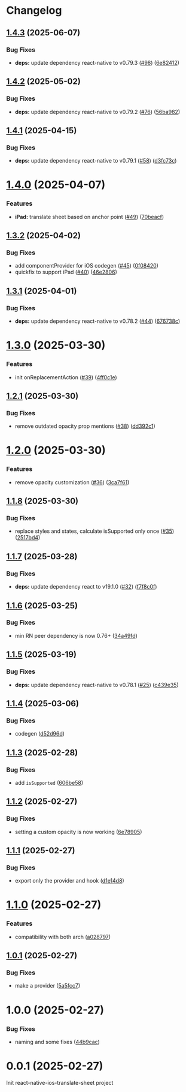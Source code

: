 # Changelog

## [1.4.3](https://github.com/huextrat/react-native-ios-translate-sheet/compare/v1.4.2...v1.4.3) (2025-06-07)


### Bug Fixes

* **deps:** update dependency react-native to v0.79.3 ([#98](https://github.com/huextrat/react-native-ios-translate-sheet/issues/98)) ([6e82412](https://github.com/huextrat/react-native-ios-translate-sheet/commit/6e8241267d704bbb2b0b0396a531ee40d46eac9e))

## [1.4.2](https://github.com/huextrat/react-native-ios-translate-sheet/compare/v1.4.1...v1.4.2) (2025-05-02)


### Bug Fixes

* **deps:** update dependency react-native to v0.79.2 ([#76](https://github.com/huextrat/react-native-ios-translate-sheet/issues/76)) ([56ba982](https://github.com/huextrat/react-native-ios-translate-sheet/commit/56ba982f366f9917defbfb4be4d322093bb53461))

## [1.4.1](https://github.com/huextrat/react-native-ios-translate-sheet/compare/v1.4.0...v1.4.1) (2025-04-15)


### Bug Fixes

* **deps:** update dependency react-native to v0.79.1 ([#58](https://github.com/huextrat/react-native-ios-translate-sheet/issues/58)) ([d3fc73c](https://github.com/huextrat/react-native-ios-translate-sheet/commit/d3fc73c398c36e074bc69967c7d3a06f0883634a))

# [1.4.0](https://github.com/huextrat/react-native-ios-translate-sheet/compare/v1.3.2...v1.4.0) (2025-04-07)


### Features

* **iPad:** translate sheet based on anchor point ([#49](https://github.com/huextrat/react-native-ios-translate-sheet/issues/49)) ([70beacf](https://github.com/huextrat/react-native-ios-translate-sheet/commit/70beacf65ea593cec161abf2ec58710330d5306d))

## [1.3.2](https://github.com/huextrat/react-native-ios-translate-sheet/compare/v1.3.1...v1.3.2) (2025-04-02)


### Bug Fixes

* add componentProvider for iOS codegen ([#45](https://github.com/huextrat/react-native-ios-translate-sheet/issues/45)) ([0f08420](https://github.com/huextrat/react-native-ios-translate-sheet/commit/0f08420867fb1934de1539fb92f4e3f7eeb28003))
* quickfix to support iPad ([#40](https://github.com/huextrat/react-native-ios-translate-sheet/issues/40)) ([46e2806](https://github.com/huextrat/react-native-ios-translate-sheet/commit/46e2806281fd4c533bd7386ef39793d3de0e7b2b))

## [1.3.1](https://github.com/huextrat/react-native-ios-translate-sheet/compare/v1.3.0...v1.3.1) (2025-04-01)


### Bug Fixes

* **deps:** update dependency react-native to v0.78.2 ([#44](https://github.com/huextrat/react-native-ios-translate-sheet/issues/44)) ([676738c](https://github.com/huextrat/react-native-ios-translate-sheet/commit/676738cc8ed5b82e77382fc76fcacedee94a7380))

# [1.3.0](https://github.com/huextrat/react-native-ios-translate-sheet/compare/v1.2.1...v1.3.0) (2025-03-30)


### Features

* init onReplacementAction ([#39](https://github.com/huextrat/react-native-ios-translate-sheet/issues/39)) ([4ff0c1e](https://github.com/huextrat/react-native-ios-translate-sheet/commit/4ff0c1e1cdcd8e7337ef0102a99d2f8ce6055e91))

## [1.2.1](https://github.com/huextrat/react-native-ios-translate-sheet/compare/v1.2.0...v1.2.1) (2025-03-30)


### Bug Fixes

* remove outdated opacity prop mentions ([#38](https://github.com/huextrat/react-native-ios-translate-sheet/issues/38)) ([dd392c1](https://github.com/huextrat/react-native-ios-translate-sheet/commit/dd392c109d621c25842922b256f9e87edb3db693))

# [1.2.0](https://github.com/huextrat/react-native-ios-translate-sheet/compare/v1.1.8...v1.2.0) (2025-03-30)


### Features

* remove opacity customization ([#36](https://github.com/huextrat/react-native-ios-translate-sheet/issues/36)) ([3ca7f61](https://github.com/huextrat/react-native-ios-translate-sheet/commit/3ca7f61a17818683e63a063c72e426babc0b19b5))

## [1.1.8](https://github.com/huextrat/react-native-ios-translate-sheet/compare/v1.1.7...v1.1.8) (2025-03-30)


### Bug Fixes

* replace styles and states, calculate isSupported only once  ([#35](https://github.com/huextrat/react-native-ios-translate-sheet/issues/35)) ([2517bd4](https://github.com/huextrat/react-native-ios-translate-sheet/commit/2517bd4e815cca32a0a1a29deef1c6df671e258e))

## [1.1.7](https://github.com/huextrat/react-native-ios-translate-sheet/compare/v1.1.6...v1.1.7) (2025-03-28)


### Bug Fixes

* **deps:** update dependency react to v19.1.0 ([#32](https://github.com/huextrat/react-native-ios-translate-sheet/issues/32)) ([f7f8c0f](https://github.com/huextrat/react-native-ios-translate-sheet/commit/f7f8c0fa94608ca1b7a12911a095eec5e866b538))

## [1.1.6](https://github.com/huextrat/react-native-ios-translate-sheet/compare/v1.1.5...v1.1.6) (2025-03-25)


### Bug Fixes

* min RN peer dependency is now 0.76+ ([34a49fd](https://github.com/huextrat/react-native-ios-translate-sheet/commit/34a49fd4c83dd35f6a0b10e2d7630bbb59ac1264))

## [1.1.5](https://github.com/huextrat/react-native-ios-translate-sheet/compare/v1.1.4...v1.1.5) (2025-03-19)


### Bug Fixes

* **deps:** update dependency react-native to v0.78.1 ([#25](https://github.com/huextrat/react-native-ios-translate-sheet/issues/25)) ([c439e35](https://github.com/huextrat/react-native-ios-translate-sheet/commit/c439e350f3faab9fc1c20cec76fab9cf9aac3b2c))

## [1.1.4](https://github.com/huextrat/react-native-ios-translate-sheet/compare/v1.1.3...v1.1.4) (2025-03-06)


### Bug Fixes

* codegen ([d52d96d](https://github.com/huextrat/react-native-ios-translate-sheet/commit/d52d96dac0e7d1dfa9a2ad1742464e3b068ad609))

## [1.1.3](https://github.com/huextrat/react-native-ios-translate-sheet/compare/v1.1.2...v1.1.3) (2025-02-28)


### Bug Fixes

* add `isSupported` ([606be58](https://github.com/huextrat/react-native-ios-translate-sheet/commit/606be58e6db7780c3e2b991f0793fb5894f3260e))

## [1.1.2](https://github.com/huextrat/react-native-ios-translate-sheet/compare/v1.1.1...v1.1.2) (2025-02-27)


### Bug Fixes

* setting a custom opacity is now working ([6e78905](https://github.com/huextrat/react-native-ios-translate-sheet/commit/6e789054dbce4b8fc0640adc05b3b680d12ddc19))

## [1.1.1](https://github.com/huextrat/react-native-ios-translate-sheet/compare/v1.1.0...v1.1.1) (2025-02-27)


### Bug Fixes

* export only the provider and hook ([d1e14d8](https://github.com/huextrat/react-native-ios-translate-sheet/commit/d1e14d883ae7f97941980f68914f662cfa544bfc))

# [1.1.0](https://github.com/huextrat/react-native-ios-translate-sheet/compare/v1.0.1...v1.1.0) (2025-02-27)


### Features

* compatibility with both arch ([a028797](https://github.com/huextrat/react-native-ios-translate-sheet/commit/a028797b6ae96627eb6a49fec60a4dc6541d7f13))

## [1.0.1](https://github.com/huextrat/react-native-ios-translate-sheet/compare/v1.0.0...v1.0.1) (2025-02-27)


### Bug Fixes

* make a provider ([5a5fcc7](https://github.com/huextrat/react-native-ios-translate-sheet/commit/5a5fcc7130a691180e817c856fc04521c811b79f))

# 1.0.0 (2025-02-27)


### Bug Fixes

* naming and some fixes ([44b9cac](https://github.com/huextrat/react-native-ios-translate-sheet/commit/44b9cac418f5045232b4162fbc65b400a53cac7c))

# 0.0.1 (2025-02-27)

Init react-native-ios-translate-sheet project
